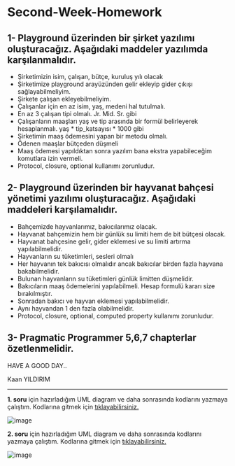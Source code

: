 # Second-Week-Homework

1- Playground üzerinden bir şirket yazılımı oluşturacağız. Aşağıdaki maddeler yazılımda karşılanmalıdır.
--

- Şirketimizin isim, çalışan, bütçe, kuruluş yılı olacak
- Şirketimize playground arayüzünden gelir ekleyip gider çıkışı sağlayabilmeliyim.
- Şirkete çalışan ekleyebilmeliyim.
- Çalışanlar için en az isim, yaş, medeni hal tutulmalı.
- En az 3 çalışan tipi olmalı. Jr. Mid. Sr. gibi
- Çalışanların maaşları yaş ve tip arasında bir formül belirleyerek hesaplanmalı. yaş * tip_katsayısı * 1000 gibi
- Şirketimin maaş ödemesini yapan bir metodu olmalı.
- Ödenen maaşlar bütçeden düşmeli
- Maaş ödemesi yapıldıktan sonra yazılım bana ekstra yapabileceğim komutlara izin vermeli.
- Protocol, closure, optional kullanımı zorunludur.
 

2- Playground üzerinden bir hayvanat bahçesi yönetimi yazılımı oluşturacağız. Aşağıdaki maddeleri karşılamalıdır.
--

- Bahçemizde hayvanlarımız, bakıcılarımız olacak.
- Hayvanat bahçemizin hem bir günlük su limiti hem de bit bütçesi olacak.
- Hayvanat bahçesine gelir, gider eklemesi ve su limiti artırma yapılabilmelidir.
- Hayvanların su tüketimleri, sesleri olmalı
- Her hayvanın tek bakıcısı olmalıdır ancak bakıcılar birden fazla hayvana bakabilmelidir.
- Bulunan hayvanların su tüketimleri günlük limitten düşmelidir.
- Bakıcıların maaş ödemelerini yapılabilmeli. Hesap formulü kararı size bırakılmıştır.
- Sonradan bakıcı ve hayvan eklemesi yapılabilmelidir. 
- Aynı hayvandan 1 den fazla olabilmelidir.
- Protocol, closure, optional, computed property kullanımı zorunludur.

3- Pragmatic Programmer 5,6,7 chapterlar özetlenmelidir.
--
HAVE A GOOD DAY..

Kaan YILDIRIM

----------------------------

**1. soru** için hazırladığım UML diagram ve daha sonrasında kodlarını yazmaya çalıştım. Kodlarına gitmek için [tıklayabilirsiniz.](https://github.com/Vakifbank-IOS-Swift-Patika-Bootcamp/second-week-homework-ozturkomerfaruk/blob/main/odev2-1.playground/Contents.swift)

![image](https://user-images.githubusercontent.com/56068905/201477030-210633ce-e374-4281-9693-27f49d8eed05.png)

**2. soru** için hazırladığım UML diagram ve daha sonrasında kodlarını yazmaya çalıştım. Kodlarına gitmek için [tıklayabilirsiniz.](https://github.com/Vakifbank-IOS-Swift-Patika-Bootcamp/second-week-homework-ozturkomerfaruk/blob/main/odev2-2.playground/Contents.swift)

![image](https://user-images.githubusercontent.com/56068905/201470282-f85e2de9-c33d-4b50-8787-5124f322a600.png)
